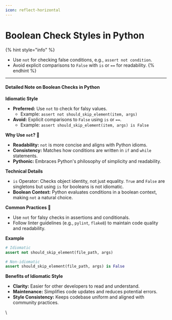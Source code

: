 ```yaml
---
icon: reflect-horizontal
---
```


# Boolean Check Styles in Python

{% hint style="info" %}
* Use `not` for checking false conditions, e.g., `assert not condition`.
* Avoid explicit comparisons to `False` with `is` or `==` for readability.
{% endhint %}

***

#### Detailed Note on Boolean Checks in Python <a href="#detailed-note-on-boolean-checks-in-python" id="detailed-note-on-boolean-checks-in-python"></a>

**Idiomatic Style**

* **Preferred:** Use `not` to check for falsy values.
  * Example: `assert not should_skip_element(item, args)`
* **Avoid:** Explicit comparisons to `False` using `is` or `==`.
  * Example: `assert should_skip_element(item, args) is False`

**Why Use `not`? 🤔**

* **Readability:** `not` is more concise and aligns with Python idioms.
* **Consistency:** Matches how conditions are written in `if` and `while` statements.
* **Pythonic:** Embraces Python's philosophy of simplicity and readability.

**Technical Details**

* `is` Operator: Checks object identity, not just equality. `True` and `False` are singletons but using `is` for booleans is not idiomatic.
* **Boolean Context:** Python evaluates conditions in a boolean context, making `not` a natural choice.

**Common Practices 🚀**

* Use `not` for falsy checks in assertions and conditionals.
* Follow linter guidelines (e.g., `pylint`, `flake8`) to maintain code quality and readability.

**Example**

```python
# Idiomatic
assert not should_skip_element(file_path, args)

# Non-idiomatic
assert should_skip_element(file_path, args) is False
```



**Benefits of Idiomatic Style**

* **Clarity:** Easier for other developers to read and understand.
* **Maintenance:** Simplifies code updates and reduces potential errors.
* **Style Consistency:** Keeps codebase uniform and aligned with community practices.

\
